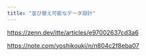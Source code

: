 ```yaml
---
title: "並び替え可能なデータ設計"
---
```


https://zenn.dev/itte/articles/e97002637cd3a6

https://note.com/yoshikouki/n/n804c2f8eba07
